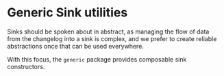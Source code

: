 # Generic Sink utilities

Sinks should be spoken about in abstract, as managing the flow of data from
the changelog into a sink is complex, and we prefer to create reliable
abstractions once that can be used everywhere.

With this focus, the `generic` package provides composable sink constructors.
